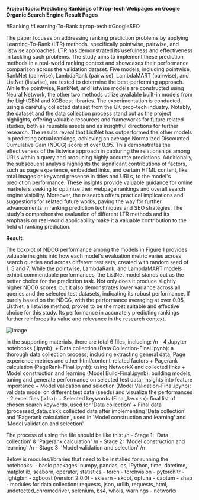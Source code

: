 **Project topic: Predicting Rankings of Prop-tech Webpages on Google Organic Search Engine Result Pages**

#Ranking #Learning-To-Rank #prop-tech #GoogleSEO

The paper focuses on addressing ranking prediction problems by applying Learning-To-Rank (LTR) methods, specifically pointwise, pairwise, and listwise approaches. LTR has demonstrated its usefulness and effectiveness in
tackling such problems. The study aims to implement these prediction methods in a real-world ranking context and showcases their performance comparison across the validation dataset. Five models, including pointwise,
RankNet (pairwise), LambdaRank (pairwise), LambdaMART (pairwise), and ListNet (listwise), are tested to determine the best-performing approach. While the pointwise, RankNet, and listwise models are constructed
using Neural Network, the other two methods utilize available built-in models from the LightGBM and XGBoost libraries. The experimentation is conducted, using a carefully collected dataset from the UK prop-tech industry. Notably,
the dataset and the data collection process stand out as the project highlights, offering valuable resources and frameworks for future related studies, both as reusable assets and as insightful directions for further research. The results
reveal that ListNet has outperformed the other models in predicting actual rankings, achieving an average Normalized Discounted Cumulative Gain (NDCG) score of over 0.95. This demonstrates the effectiveness of the listwise approach
in capturing the relationships among URLs within a query and producing highly accurate predictions. Additionally, the subsequent analysis highlights the significant contributions of factors, such as page experience, embedded links, and
certain HTML content, like total images or keyword presence in titles and URLs, to the model's prediction performance. These insights provide valuable guidance for online marketers seeking to optimize their webpage rankings and
overall search engine visibility. Moreover, the research offers practical implications and suggestions for related future works, paving the way for further advancements in ranking prediction techniques and SEO strategies. The study's
comprehensive evaluation of different LTR methods and its emphasis on real-world applicability make it a valuable contribution to the field of ranking prediction.

**Result**:

The boxplot of NDCG performance among the models in Figure 1 provides valuable insights into how each model's evaluation metric varies across search queries and across different test sets, created with random seed of 1, 5 and 7.
While the pointwise, LambdaRank, and LambdaMART models exhibit commendable performances, the ListNet model stands out as the better choice for the prediction task. Not only does it produce slightly higher NDCG scores, but it
also demonstrates lower variance across all queries and the selected test datasets, indicating its robust performance. If purely based on the NDCG, with the performance averaging at over 0.95, ListNet, a listwise method, proves to
be the most suitable and effective choice for this study. Its performance in accurately predicting rankings further reinforces its value and relevance in the research context.

![image](https://github.com/baonvq2/QMUL/assets/110440601/6c513799-56ca-4d93-ad82-44f64a828a20)












In the supporting materials, there are total 6 files, including:  /n
	- 4 Jupyter notebooks (.ipynb): 
		+ Data collection (Data Collection-Final.ipynb): a thorough data collection process, including extracting general data, Page experience metrics and other html/content-related factors
		+ Pagerank calculation (PageRank-Final.ipynb): using NetworkX and collected links
		+ Model construction and learning (Model Build-Final.ipynb): building models, tuning and generate performance on selected test data; insights into feature importance
		+ Model validation and selection (Model Validation-Final.ipynb): validate model on different test data (seeds) and visualize the performances
	- 2 excel files (.xlsx):
		+ Selected keywords (Final_kw.xlsx): final list of chosen search keywords, used for 'Data collection'
		+ Final data (processed_data.xlsx): collected data after implementing 'Data collection' and 'Pagerank calculation', used in 'Model construction and learning' and 'Model validation and selection'

The process of using the file should be like this: /n
	- Stage 1: 'Data collection' & 'Pagerank calculation' /n
	- Stage 2: 'Model construction and learning' /n
	- Stage 3: 'Model validation and selection' /n

Below is modules/libraries that need to be installed for running the notebooks:
	- basic packages: numpy, pandas, os, IPython, time, datetime, matplotlib, seaborn, operator, statistics
	- torch
	- torchvision
	- pytorchltr
	- lightgbm
	- xgboost (version 2.0.0)
	- sklearn
	- skopt, optuna
	- captum
	- shap
	- modules for data collection: requests, json, urllib, requests_html, undetected_chromedriver, selenium, bs4, whois, warnings
	- networkx
